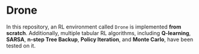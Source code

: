 # Drone
In this repository, an RL environment called `Drone` is implemented **from scratch**. Additionally, multiple tabular RL algorithms, including **Q-learning**, **SARSA**, **n-step Tree Backup**, **Policy Iteration**, and **Monte Carlo**, have been tested on it.
